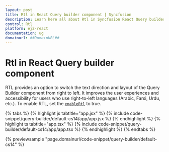 ```yaml
---
layout: post
title: Rtl in React Query builder component | Syncfusion
description: Learn here all about Rtl in Syncfusion React Query builder component of Syncfusion Essential JS 2 and more.
control: Rtl 
platform: ej2-react
documentation: ug
domainurl: ##DomainURL##
---
```


# Rtl in React Query builder component

RTL provides an option to switch the text direction and layout of the Query Builder component from right to left. It improves the user experiences and accessibility for users who use right-to-left languages (Arabic, Farsi, Urdu, etc.). To enable RTL, set the [`enableRtl`](https://ej2.syncfusion.com/react/documentation/right-to-left/) to true.

{% tabs %}
{% highlight js tabtitle="app.jsx" %}
{% include code-snippet/query-builder/default-cs14/app/app.jsx %}
{% endhighlight %}
{% highlight ts tabtitle="app.tsx" %}
{% include code-snippet/query-builder/default-cs14/app/app.tsx %}
{% endhighlight %}
{% endtabs %}

 {% previewsample "page.domainurl/code-snippet/query-builder/default-cs14" %}